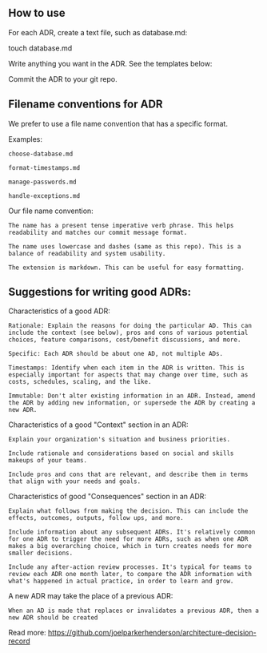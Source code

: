 
## How to use

For each ADR, create a text file, such as database.md:

touch database.md

Write anything you want in the ADR. See the templates below:

Commit the ADR to your git repo.

## Filename conventions for ADR
We prefer to use a file name convention that has a specific format.

Examples:

    choose-database.md

    format-timestamps.md

    manage-passwords.md

    handle-exceptions.md

Our file name convention:

    The name has a present tense imperative verb phrase. This helps readability and matches our commit message format.

    The name uses lowercase and dashes (same as this repo). This is a balance of readability and system usability.

    The extension is markdown. This can be useful for easy formatting.

## Suggestions for writing good ADRs:
Characteristics of a good ADR:

    Rationale: Explain the reasons for doing the particular AD. This can include the context (see below), pros and cons of various potential choices, feature comparisons, cost/benefit discussions, and more.

    Specific: Each ADR should be about one AD, not multiple ADs.

    Timestamps: Identify when each item in the ADR is written. This is especially important for aspects that may change over time, such as costs, schedules, scaling, and the like.

    Immutable: Don't alter existing information in an ADR. Instead, amend the ADR by adding new information, or supersede the ADR by creating a new ADR.

Characteristics of a good "Context" section in an ADR:

    Explain your organization's situation and business priorities.

    Include rationale and considerations based on social and skills makeups of your teams.

    Include pros and cons that are relevant, and describe them in terms that align with your needs and goals.

Characteristics of good "Consequences" section in an ADR:

    Explain what follows from making the decision. This can include the effects, outcomes, outputs, follow ups, and more.

    Include information about any subsequent ADRs. It's relatively common for one ADR to trigger the need for more ADRs, such as when one ADR makes a big overarching choice, which in turn creates needs for more smaller decisions.

    Include any after-action review processes. It's typical for teams to review each ADR one month later, to compare the ADR information with what's happened in actual practice, in order to learn and grow.

A new ADR may take the place of a previous ADR:

    When an AD is made that replaces or invalidates a previous ADR, then a new ADR should be created

Read more: 
https://github.com/joelparkerhenderson/architecture-decision-record 
